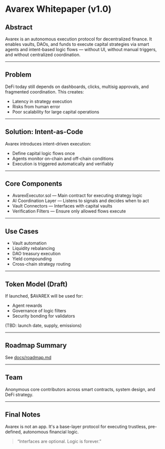 # Avarex Whitepaper (v1.0)

## Abstract

Avarex is an autonomous execution protocol for decentralized finance. It enables vaults, DAOs, and funds to execute capital strategies via smart agents and intent-based logic flows — without UI, without manual triggers, and without centralized coordination.

---

## Problem

DeFi today still depends on dashboards, clicks, multisig approvals, and fragmented coordination. This creates:

- Latency in strategy execution
- Risks from human error
- Poor scalability for large capital operations

---

## Solution: Intent-as-Code

Avarex introduces intent-driven execution:

- Define capital logic flows once
- Agents monitor on-chain and off-chain conditions
- Execution is triggered automatically and verifiably

---

## Core Components

- AvarexExecutor.sol — Main contract for executing strategy logic  
- AI Coordination Layer — Listens to signals and decides when to act  
- Vault Connectors — Interfaces with capital vaults  
- Verification Filters — Ensure only allowed flows execute

---

## Use Cases

- Vault automation
- Liquidity rebalancing
- DAO treasury execution
- Yield compounding
- Cross-chain strategy routing

---

## Token Model (Draft)

If launched, $AVAREX will be used for:

- Agent rewards  
- Governance of logic filters  
- Security bonding for validators

(TBD: launch date, supply, emissions)

---

## Roadmap Summary

See [docs/roadmap.md](roadmap.md)

---

## Team

Anonymous core contributors across smart contracts, system design, and DeFi strategy.

---

## Final Notes

Avarex is not an app. It's a base-layer protocol for executing trustless, pre-defined, autonomous financial logic.

> “Interfaces are optional. Logic is forever.”
